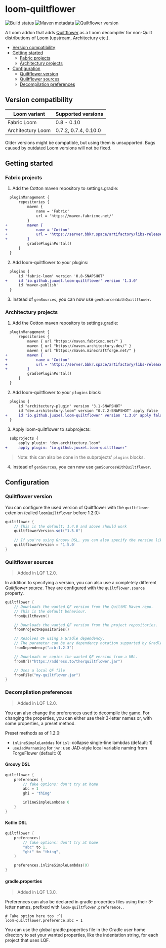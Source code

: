 # loom-quiltflower

![Build status](https://img.shields.io/github/workflow/status/Juuxel/LoomQuiltflower/Build?style=flat-square)
![Maven metadata](https://img.shields.io/maven-metadata/v/https/server.bbkr.space/artifactory/libs-release/io/github/juuxel/loom-quiltflower/maven-metadata.xml.svg?label=latest%20plugin%20version&style=flat-square&color=49bfe0)
![Quiltflower version](https://img.shields.io/maven-metadata/v/https/maven.quiltmc.org/repository/release/org/quiltmc/quiltflower/maven-metadata.xml.svg?label=latest%20quiltflower&style=flat-square&color=fc9505)

A Loom addon that adds [Quiltflower](https://github.com/QuiltMC/Quiltflower) as a Loom decompiler
for non-Quilt distributions of Loom (upstream, Architectury etc.).

- [Version compatibility](#version-compatibility)
- [Getting started](#getting-started)
  - [Fabric projects](#fabric-projects)
  - [Architectury projects](#architectury-projects)
- [Configuration](#configuration)
  - [Quiltflower version](#quiltflower-version)
  - [Quiltflower sources](#quiltflower-sources)
  - [Decompilation preferences](#decompilation-preferences)

## Version compatibility

Loom variant      | Supported versions
------------------|-------------------
Fabric Loom       | 0.8 - 0.10
Architectury Loom | 0.7.2, 0.7.4, 0.10.0

Older versions might be compatible, but using them is unsupported. Bugs caused by outdated Loom versions will not be fixed.

## Getting started

### Fabric projects

1. Add the Cotton maven repository to settings.gradle:
```diff
  pluginManagement {
      repositories {
          maven {
              name = 'Fabric'
              url = 'https://maven.fabricmc.net/'
          }
+         maven {
+             name = 'Cotton'
+             url = 'https://server.bbkr.space/artifactory/libs-release/'
+         }
          gradlePluginPortal()
      }
  }
```

2. Add loom-quiltflower to your plugins:
```diff
  plugins {
      id 'fabric-loom' version '0.8-SNAPSHOT'
+     id 'io.github.juuxel.loom-quiltflower' version '1.3.0'
      id 'maven-publish'
  }
```

3. Instead of `genSources`, you can now use `genSourcesWithQuiltflower`.

### Architectury projects

1. Add the Cotton maven repository to settings.gradle:
```diff
  pluginManagement {
      repositories {
          maven { url "https://maven.fabricmc.net/" }
          maven { url "https://maven.architectury.dev/" }
          maven { url "https://maven.minecraftforge.net/" }
+         maven {
+             name = 'Cotton'
+             url = 'https://server.bbkr.space/artifactory/libs-release/'
+         }
          gradlePluginPortal()
      }
  }
```

2. Add loom-quiltflower to your `plugins` block:
```diff
  plugins {
      id "architectury-plugin" version "3.1-SNAPSHOT"
      id "dev.architectury.loom" version "0.7.2-SNAPSHOT" apply false
+     id 'io.github.juuxel.loom-quiltflower' version '1.3.0' apply false
  }
```

3. Apply loom-quiltflower to subprojects:

```diff
  subprojects {
      apply plugin: "dev.architectury.loom"
+     apply plugin: "io.github.juuxel.loom-quiltflower"
```

> Note: this can also be done in the subprojects' `plugins` blocks.

4. Instead of `genSources`, you can now use `genSourcesWithQuiltflower`.

## Configuration

### Quiltflower version

You can configure the used version of Quiltflower with the `quiltflower` extenion (called `loomQuiltflower` before 1.2.0):

```groovy
quiltflower {
    // This is the default; 1.4.0 and above should work
    quiltflowerVersion.set("1.5.0")
  
    // If you're using Groovy DSL, you can also specify the version like this:
    quiltflowerVersion = '1.5.0'
}
```

### Quiltflower sources

> Added in LQF 1.2.0.

In addition to specifying a version, you can also use a completely different *Quiltflower source*.
They are configured with the `quiltflower.source` property.

```kotlin
quiltflower {
    // Downloads the wanted QF version from the QuiltMC Maven repo.
    // This is the default behaviour.
    fromQuiltMaven()

    // Downloads the wanted QF version from the project repositories.
    fromProjectRepositories()

    // Resolves QF using a Gradle dependency.
    // The parameter can be any dependency notation supported by Gradle.
    fromDependency("a:b:1.2.3")

    // Downloads or copies the wanted QF version from a URL.
    fromUrl("https://address.to/the/quiltflower.jar")

    // Uses a local QF file
    fromFile("my-quiltflower.jar")
}
```

### Decompilation preferences

> Added in LQF 1.2.0.

You can also change the preferences used to decompile the game.
For changing the properties, you can either use their 3-letter names or, with some properties, a preset method.

Preset methods as of 1.2.0:

- `inlineSimpleLambdas` for `isl`: collapse single-line lambdas (default: 1)
- `useJadVarnaming` for `jvn`: use JAD-style local variable naming from ForgeFlower (default: 0)

#### Groovy DSL
```groovy
quiltflower {
    preferences {
        // fake options: don't try at home
        abc = 1
        ghi = 'thing'

        inlineSimpleLambdas 0
    }
}
```

#### Kotlin DSL
```kotlin
quiltflower {
    preferences(
        // fake options: don't try at home
        "abc" to 1,
        "ghi" to "thing",
    )

    preferences.inlineSimpleLambdas(0)
}
```

#### gradle.properties

> Added in LQF 1.3.0.

Preferences can also be declared in gradle.properties files using their 3-letter names, prefixed
with `loom-quiltflower.preference.`.

```properties
# Fake option here too :^)
loom-quiltflower.preference.abc = 1
```

You can use the global gradle.properties file in the Gradle user home directory to set your
wanted properties, like the indentation string, for each project that uses LQF.
